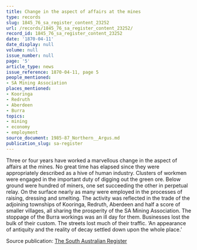 ```yaml
---
title: Change in the aspect of affairs at the mines
type: records
slug: 1845_76_sa_register_content_23252
url: /records/1845_76_sa_register_content_23252/
record_id: 1845_76_sa_register_content_23252
date: '1870-04-11'
date_display: null
volume: null
issue_number: null
page: '5'
article_type: news
issue_reference: 1870-04-11, page 5
people_mentioned:
- SA Mining Association
places_mentioned:
- Kooringa
- Redruth
- Aberdeen
- Burra
topics:
- mining
- economy
- employment
source_document: 1985-87_Northern__Argus.md
publication_slug: sa-register
---
```


Three or four years have worked a marvellous change in the aspect of affairs at the mines. No great time has elapsed since they were appropriately described as a hive of human industry.  Clusters of workmen were engaged in the important duty of digging out the green ore.  Below ground were hundred of miners, one set succeeding the other in perpetual relay.  On the surface nearly as many were employed in the processes of raising, dressing and smelting.  The activity was reflected in the trade of the adjoining townships of Kooringa, Redruth, Aberdeen and half a score of smaller villages, all sharing the prosperity of the SA Mining Association.  The stoppage of the Burra workings was an ill day for them.  Businesses lost the bulk of their custom.  The streets lost much of their traffic.  ‘An appearance of antiquity and the reality of decay settled down upon the whole place.’

Source publication: [The South Australian Register](/publications/sa-register/)
